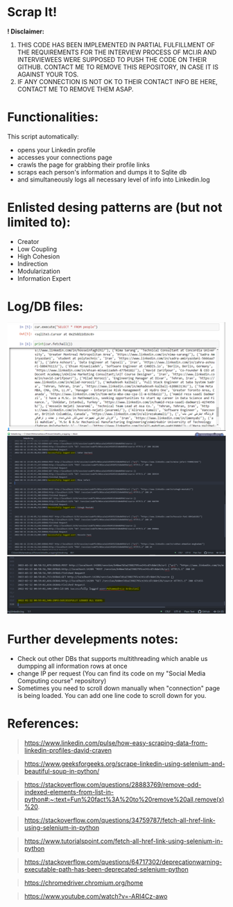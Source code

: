 
# Scrap It!

**! Disclaimer:**
1. THIS CODE HAS BEEN IMPLEMENTED IN PARTIAL FULFILLMENT OF THE REQUIREMENTS FOR THE INTERVIEW PROCESS OF MCI.IR  AND INTERVIEWEES WERE SUPPOSED TO PUSH THE CODE ON THEIR GITHUB. CONTACT ME TO REMOVE THIS REPOSITORY, IN CASE IT IS AGAINST YOUR TOS.
2.  IF ANY CONNECTION IS NOT OK TO THEIR CONTACT INFO BE HERE, CONTACT ME TO REMOVE THEM ASAP.

# Functionalities:

This script automatically:
+  opens your Linkedin profile
+  accesses your connections page
+  crawls the page for grabbing their profile links
+  scraps each person's information and dumps it to Sqlite db
+  and simultaneously logs all necessary level of info into Linkedin.log 

# Enlisted desing patterns are (but not limited to):
+ Creator
+ Low Coupling
+ High Cohesion 
+ Indirection
+ Modularization
+ Information Expert

# Log/DB files:
![db](./pic/db.PNG?raw=true)
![log](./pic/linkedinlog.PNG?raw=true)
![log2](./pic/linkedinlog2.PNG?raw=true)

# Further develepments notes:
+ Check out other DBs that supports multithreading which anable us dumpping all information rows at once
+ change IP per request (You can find its code on my "Social Media Computing course" repository)
+ Sometimes you need to scroll down manually when "connection" page is being loaded. You can add one line code to scroll down for you.


# References:
> https://www.linkedin.com/pulse/how-easy-scraping-data-from-linkedin-profiles-david-craven

> https://www.geeksforgeeks.org/scrape-linkedin-using-selenium-and-beautiful-soup-in-python/

> https://stackoverflow.com/questions/28883769/remove-odd-indexed-elements-from-list-in-python#:~:text=Fun%20fact%3A%20to%20remove%20all,remove(x)%20.

> https://stackoverflow.com/questions/34759787/fetch-all-href-link-using-selenium-in-python

> https://www.tutorialspoint.com/fetch-all-href-link-using-selenium-in-python

> https://stackoverflow.com/questions/64717302/deprecationwarning-executable-path-has-been-deprecated-selenium-python

> https://chromedriver.chromium.org/home

> https://www.youtube.com/watch?v=-ARI4Cz-awo

